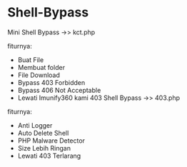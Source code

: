 # Shell-Bypass
Mini Shell Bypass ->> kct.php

fiturnya:
- Buat File
- Membuat folder
- File Download
- Bypass 403 Forbidden
- Bypass 406 Not Acceptable
- Lewati Imunify360
kami
403 Shell Bypass ->> 403.php

fiturnya:
- Anti Logger
- Auto Delete Shell
- PHP Malware Detector
- Size Lebih Ringan
- Lewati 403 Terlarang
